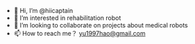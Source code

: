 - 👋 Hi, I’m @hiicaptain
- 👀 I’m interested in rehabilitation robot
- 💞️ I’m looking to collaborate on projects about medical robots
- 📫 How to reach me？ yu1997hao@gmail.com

<!---
hiicaptain/hiicaptain is a ✨ special ✨ repository because its `README.md` (this file) appears on your GitHub profile.
You can click the Preview link to take a look at your changes.
--->
